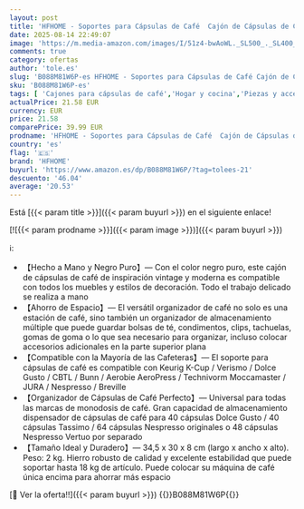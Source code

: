 ```yaml
---
layout: post
title: 'HFHOME - Soportes para Cápsulas de Café  Cajón de Cápsulas de Café de Metal  Dispensador de Cápsulas de Café con 2 Cajónes Compatible con Cápsulas de Nespresso  Dolce Gusto  Tassimo etc.-Negro Puro'
date: 2025-08-14 22:49:07
image: 'https://m.media-amazon.com/images/I/51z4-bwAoWL._SL500_._SL400_.jpg'
comments: true
category: ofertas
author: 'tole.es'
slug: 'B088M81W6P-es HFHOME - Soportes para Cápsulas de Café Cajón de Cápsulas...'
sku: 'B088M81W6P-es'
tags: [ 'Cajones para cápsulas de café','Hogar y cocina','Piezas y accesorios para cafeteras','Soportes para cápsulas de café','Utensilios para café y té','dolce','gusto','hfhome','nespresso','tassimo','🇪🇸', ]
actualPrice: 21.58 EUR
currency: EUR
price: 21.58
comparePrice: 39.99 EUR
prodname: 'HFHOME - Soportes para Cápsulas de Café  Cajón de Cápsulas de Café de Metal  Dispensador de Cápsulas de Café con 2 Cajónes Compatible con Cápsulas de Nespresso  Dolce Gusto  Tassimo etc.-Negro Puro'
country: 'es'
flag: '🇪🇸'
brand: 'HFHOME'
buyurl: 'https://www.amazon.es/dp/B088M81W6P/?tag=tolees-21'
descuento: '46.04'
average: '20.53'
---
```


Está [{{< param title >}}]({{< param buyurl >}}) en el siguiente enlace!

[![{{< param prodname >}}]({{< param image >}})]({{< param buyurl >}})

ℹ️:

- 【Hecho a Mano y Negro Puro】— Con el color negro puro, este cajón de cápsulas de café de inspiración vintage y moderna es compatible con todos los muebles y estilos de decoración. Todo el trabajo delicado se realiza a mano
- 【Ahorro de Espacio】— El versátil organizador de café no solo es una estación de café, sino también un organizador de almacenamiento múltiple que puede guardar bolsas de té, condimentos, clips, tachuelas, gomas de goma o lo que sea necesario para organizar, incluso colocar accesorios adicionales en la parte superior plana
- 【Compatible con la Mayoría de las Cafeteras】— El soporte para cápsulas de café es compatible con Keurig K-Cup / Verismo / Dolce Gusto / CBTL / Bunn / Aerobie AeroPress / Technivorm Moccamaster / JURA / Nespresso / Breville
- 【Organizador de Cápsulas de Café Perfecto】— Universal para todas las marcas de monodosis de café. Gran capacidad de almacenamiento dispensador de cápsulas de café para 40 cápsulas Dolce Gusto / 40 cápsulas Tassimo / 64 cápsulas Nespresso originales o 48 cápsulas Nespresso Vertuo por separado
- 【Tamaño Ideal y Duradero】— 34,5 x 30 x 8 cm (largo x ancho x alto). Peso: 2 kg. Hierro robusto de calidad y excelente estabilidad que puede soportar hasta 18 kg de artículo. Puede colocar su máquina de café única encima para ahorrar más espacio

[🛒 Ver la oferta!!]({{< param buyurl >}})
{{<world>}}B088M81W6P{{</world>}}
